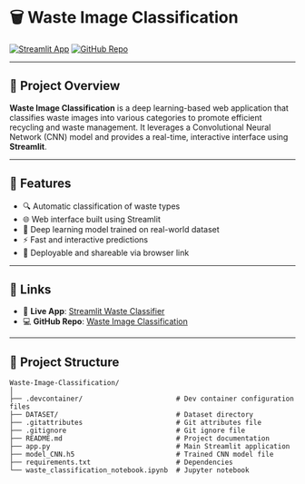 # 🗑️ Waste Image Classification

[![Streamlit App](https://img.shields.io/badge/Streamlit-Live_App-ff4b4b?logo=streamlit&logoColor=white)](https://wasteimageclassification.streamlit.app/)
[![GitHub Repo](https://img.shields.io/badge/GitHub-Repository-181717?logo=github&logoColor=white)](https://github.com/kanishkmandrelia/waste-image-classification)

---

## 📌 Project Overview

**Waste Image Classification** is a deep learning-based web application that classifies waste images into various categories to promote efficient recycling and waste management. It leverages a Convolutional Neural Network (CNN) model and provides a real-time, interactive interface using **Streamlit**.

---

## 🚀 Features

- 🔍 Automatic classification of waste types
- 🌐 Web interface built using Streamlit
- 🧠 Deep learning model trained on real-world dataset
- ⚡ Fast and interactive predictions
- 📲 Deployable and shareable via browser link

---

## 🔗 Links

- 🧪 **Live App**: [Streamlit Waste Classifier](https://wasteimageclassification.streamlit.app/)
- 💻 **GitHub Repo**: [Waste Image Classification](https://github.com/kanishkmandrelia/Waste-Image-Classification)

---

## 📁 Project Structure

```text
Waste-Image-Classification/
│
├── .devcontainer/                       # Dev container configuration files  
├── DATASET/                             # Dataset directory  
├── .gitattributes                       # Git attributes file  
├── .gitignore                           # Git ignore file  
├── README.md                            # Project documentation  
├── app.py                               # Main Streamlit application  
├── model_CNN.h5                         # Trained CNN model file  
├── requirements.txt                     # Dependencies  
└── waste_classification_notebook.ipynb  # Jupyter notebook  
